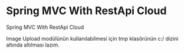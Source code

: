 # Spring MVC With RestApi Cloud
Spring MVC With RestApi Cloud

Image Upload modülünün kullanılabilmesi için tmp klasörünün c:/ dizini altında altılması lazım.
